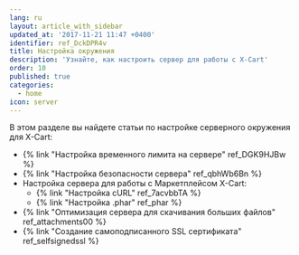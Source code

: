 ```yaml
---
lang: ru
layout: article_with_sidebar
updated_at: '2017-11-21 11:47 +0400'
identifier: ref_DckDPR4v
title: Настройка окружения
description: 'Узнайте, как настроить сервер для работы с X-Cart'
order: 10
published: true
categories:
  - home
icon: server
---
```

В этом разделе вы найдете статьи по настройке серверного окружения для X-Cart:

*   {% link "Настройка временного лимита на сервере" ref_DGK9HJBw %}
*   {% link "Настройка безопасности сервера" ref_qbhWb6Bn %}
*   Настройка сервера для работы с Маркетплейсом X-Cart: 
    *   {% link "Настройка cURL" ref_7acvbbTA %}
    *   {% link "Настройка .phar" ref_phar %}
*   {% link "Оптимизация сервера для скачивания больших файлов" ref_attachments00 %}
*   {% link "Создание самоподписанного SSL сертификата" ref_selfsignedssl %}
